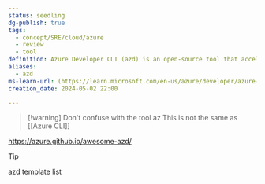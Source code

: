 ```yaml
---
status: seedling
dg-publish: true
tags:
  - concept/SRE/cloud/azure
  - review
  - tool
definition: Azure Developer CLI (azd) is an open-source tool that accelerates the time it takes for you to get your application from local development environment to Azure.
aliases:
  - azd
ms-learn-url: (https://learn.microsoft.com/en-us/azure/developer/azure-developer-cli/overview)
creation_date: 2024-05-02 22:00

---
```


> [!warning] Don't confuse with the tool az
> This is not the same as [[Azure CLI]]

https://azure.github.io/awesome-azd/

> [!tip] 
>   azd template list
